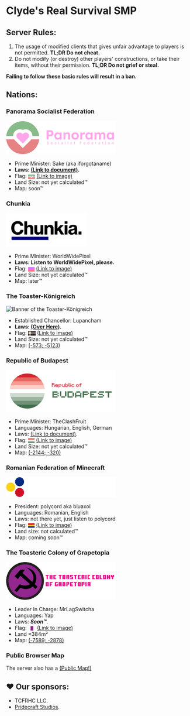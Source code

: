 # Clyde's Real Survival SMP

## Server Rules:
1. The usage of modified clients that gives unfair advantage to players is not permitted. **TL;DR Do not cheat.**
2. Do not modify (or destroy) other players' constructions, or take their items, without their permission. **TL;DR Do not grief or steal.**

**Failing to follow these basic rules will result in a ban.**

## Nations:

### Panorama Socialist Federation
<img width="300px" alt="Banner of Republic of Panorama" src="./Nations/Republic%20of%20Panorama/Banner.svg"> <!-- this needs to be updated moyai -->

- Prime Minister: Sake (aka iforgotaname)
- **Laws: [(Link to document)](./Nations/Republic%20of%20Panorama/Laws.md).**
- Flag: <img height="12px" alt="Flag of Panorama Socialist Federation" style="vertical-align: middle;" src="./Nations/Republic%20of%20Panorama/Flag.svg"> [(Link to image)](./Nations/Republic%20of%20Panorama/Flag.svg)
- Land Size: not yet calculated™
- Map: soon™

<!-- ### Democratic Republic of Rayland
<img width="220px" alt="Banner of the Democratic Republic of Rayland" src="./Nations/Democratic%20Republic%20of%20Rayland/bannre.png">


- President: NormalFery
- **Laws: [(Over Here)](./Nations/Democratic%20Republic%20of%20Rayland/Laws.md).**
- Flag: <img height="12px" alt="Flag of the Democratic Republic of Rayland" style="vertical-align: middle;" src="./Nations/Democratic%20Republic%20of%20Rayland/DRR_temp_flag.png"> [(Link to image)](./Nations/Democratic%20Republic%20of%20Rayland/DRR_temp_flag.png)
- Land Size: not yet calculated™
- Map: soon™ -->

### Chunkia
<img width="220px" alt="Banner of Chunkia" src="./Nations/Chunkia/chunkiaBanner.png">


- Prime Minister: WorldWidePixel
- **Laws: Listen to WorldWidePixel, please.**
- Flag: <img height="12px" alt="Flag of Chunkia" style="vertical-align: middle;" src="./Nations/Chunkia/chunkia512.png"> [(Link to image)](./Nations/Chunkia/chunkia512.png)
- Land Size: not yet calculated™
- Map: later™ 

### The Toaster-Königreich
<img width="280px" alt="Banner of the Toaster-Königreich" src="./Nations/The%20Toaster-Königreich/banner.svg">


- Established Chancellor: Lupancham
- **Laws: [(Over Here)](./Nations/The%20Toaster-Königreich/Laws.md).**
- Flag: <img height="12px" alt="Flag of the Toaster-Königreich" style="vertical-align: middle;" src="./Nations/The%20Toaster-Königreich/The%20Toaster-Königreich%20Flag.svg"> [(Link to image)](./Nations/The%20Toaster-Königreich/The%20Toaster-Königreich%20Flag.svg)
- Land Size: not yet calculated™
- Map: [(-573; -5123)](https://crss.blurryface.xyz/map?center=-573;-5123) 

### Republic of Budapest
<img width="300px" alt="Banner of Republic of Panorama" src="./Nations/Republic of Budapest/Assets/Banner.svg">

- Prime Minister: TheClashFruit
- Languages: Hungarian, English, German
- Laws: [(Link to document)](./Nations/Republic%20of%20Budapest/Laws.md).
- Flag: <img height="12px" alt="Flag of Republic of Budapest" style="vertical-align: middle;" src="./Nations/Republic%20of%20Budapest/Assets/Flag.svg"> [(Link to image)](./Nations/Republic%20of%20Budapest/Assets/Flag.svg)
- Land Size: not yet calculated™
- Map: [(-2144; -320)](https://crss.blurryface.xyz/map?center=-2144.5;-320.5)

### Romanian Federation of Minecraft
<img width="300px" alt="Logo of the Romanian Federation of Minecraft" src="./Nations/Romanian Federation of Minecraft/RFM logo.svg">

- President: polycord aka bluaxol
- Languages: Romanian, English
- Laws: not there yet, just listen to polycord
- Flag: <img height="12px" alt="Flag of the Romanian Federation of Minecraft" style="vertical-align:middle;" src="./Nations/Romanian%20Federation%20of%20Minecraft/FMC flag.svg"> [(Link to image)](./Nations/Romanian%20Federation%20of%20Minecraft/FMC%20flag.svg)
- Land size: not calculated™
- Map: coming soon™

### The Toasteric Colony of Grapetopia
<img width="300px" alt="Banner of TCoG" src="./Nations/Grapetopia/TCOGlogo.svg">

- Leader In Charge: MrLagSwitcha
- Languages: Yap
- Laws: ***Soon™***.
- Flag: <img height="12px" alt="Flag of TCOG" style="vertical-align: middle;" src="./Nations/Grapetopia/Grapetopia.svg"> [(Link to image)](./Nations/Republic%20of%20Budapest/Assets/Flag.svg)
- Land ≈384m²
- Map: [(-7589; -2878)](https://crss.blurryface.xyz/map?center=-7589;2878)

### Public Browser Map

The server also has a [(Public Map!)](http://141.147.29.5:25582/#crss;flat;64,64,-60;0)

## ♥ Our sponsors:
- TCFRHC LLC.
- [Pridecraft Studios](https://pridecraft.gay).